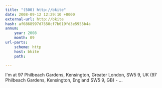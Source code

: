 ```yaml
---
title: "(500) http://bkite"
date: 2008-09-12 12:29:10 +0000
external-url: http://bkite
hash: af6868997d7550cf7b619fd3e5955b4a
annum:
    year: 2008
    month: 09
url-parts:
    scheme: http
    host: bkite
    path: 

---
```


I'm at 97 Philbeach Gardens, Kensington, Greater London, SW5 9, UK (97 Philbeach Gardens, Kensington, England SW5 9, GB) - ...
